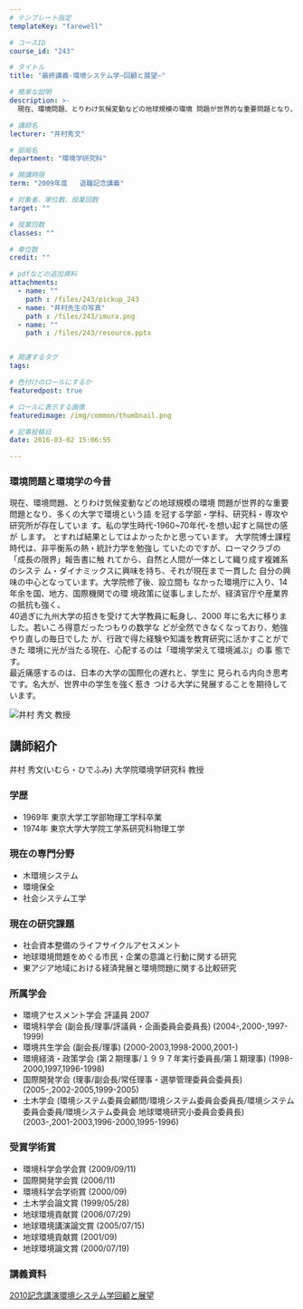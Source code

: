 ```yaml
---
# テンプレート指定
templateKey: "farewell"

# コースID
course_id: "243"

# タイトル
title: "最終講義-環境システム学−回顧と展望−"

# 簡単な説明
description: >-
  現在、環境問題、とりわけ気候変動などの地球規模の環境 問題が世界的な重要問題となり、多くの大学で環境という語 を冠する学部・学科、研究科・専攻や研究所が存在していま す。私の学生時代-1960~7...

# 講師名
lecturer: "井村秀文"

# 部局名
department: "環境学研究科"

# 開講時限
term: "2009年度	退職記念講義"

# 対象者、単位数、授業回数
target: ""

# 授業回数
classes: ""

# 単位数
credit: ""

# pdfなどの追加資料
attachments: 
  - name: "" 
    path : /files/243/pickup_243
  - name: "井村先生の写真" 
    path : /files/243/imura.png
  - name: "" 
    path : /files/243/resource.pptx


# 関連するタグ
tags:

# 色付けのロールにするか
featuredpost: true

# ロールに表示する画像
featuredimage: /img/common/thumbnail.png

# 記事投稿日
date: 2016-03-02 15:06:55

---
```

### 環境問題と環境学の今昔 

現在、環境問題、とりわけ気候変動などの地球規模の環境 問題が世界的な重要問題となり、多くの大学で環境という語 を冠する学部・学科、研究科・専攻や研究所が存在していま す。私の学生時代-1960~70年代-を想い起すと隔世の感が します。 とすれば結果としてはよかったかと思っています。 大学院博士課程時代は、非平衡系の熱・統計力学を勉強し ていたのですが、ローマクラブの「成長の限界」報告書に触 れてから、自然と人間が一体として織り成す複雑系のシステ ム・ダイナミックスに興味を持ち、それが現在まで一貫した 自分の興味の中心となっています。大学院修了後、設立間も なかった環境庁に入り、14年余を国、地方、国際機関での環 境政策に従事しましたが、経済官庁や産業界の抵抗も強く、  
40過ぎに九州大学の招きを受けて大学教員に転身し、2000 年に名大に移りました。若いころ得意だったつもりの数学な どが全然できなくなっており、勉強やり直しの毎日でした が、行政で得た経験や知識を教育研究に活かすことができた 環境に光が当たる現在、心配するのは「環境学栄えて環境滅ぶ」の事 態です。  
最近痛感するのは、日本の大学の国際化の遅れと、学生に 見られる内向き思考です。名大が、世界中の学生を強く惹き つける大学に発展することを期待しています。

![井村 秀文 教授](/files/243/imura.png) 
## 講師紹介

井村 秀文(いむら・ひでふみ) 大学院環境学研究科 教授 

### 学歴

  * 1969年 東京大学工学部物理工学科卒業
  * 1974年 東京大学大学院工学系研究科物理工学

### 現在の専門分野

  * 木環境システム
  * 環境保全
  * 社会システム工学

### 現在の研究課題

  * 社会資本整備のライフサイクルアセスメント
  * 地球環境問題をめぐる市民・企業の意識と行動に関する研究
  * 東アジア地域における経済発展と環境問題に関する比較研究

### 所属学会

  * 環境アセスメント学会 評議員 2007
  * 環境科学会 (副会長/理事/評議員・企画委員会委員長) (2004-,2000-,1997-1999)
  * 環境共生学会 (副会長/理事) (2000-2003,1998-2000,2001-)
  * 環境経済・政策学会 (第２期理事/１９９７年実行委員長/第１期理事) (1998-2000,1997,1996-1998)
  * 国際開発学会 (理事/副会長/常任理事・選挙管理委員会委員長) (2005-,2002-2005,1999-2005)
  * 土木学会 (環境システム委員会顧問/環境システム委員会委員長/環境システム委員会委員/環境システム委員会 地球環境研究小委員会委員長) (2003-,2001-2003,1996-2000,1995-1996)

### 受賞学術賞

  * 環境科学会学会賞 (2009/09/11) 
  * 国際開発学会賞 (2006/11) 
  * 環境科学会学術賞 (2000/09) 
  * 土木学会論文賞 (1999/05/28)
  * 地球環境貢献賞 (2006/07/29)
  * 地球環境講演論文賞 (2005/07/15)
  * 地球環境貢献賞 (2001/09)
  * 地球環境論文賞 (2000/07/19)
### 講義資料


[2010記念講演環境システム学回顧と展望](/files/243/resource.pptx) 
